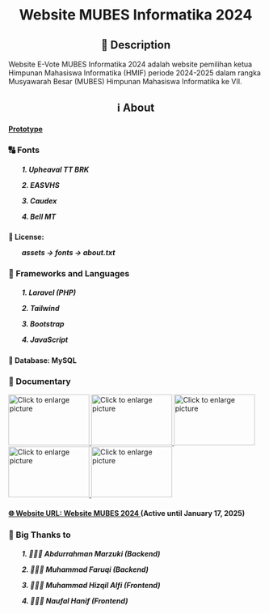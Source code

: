 <div align="center">
    <h1>Website MUBES Informatika 2024</h1>
</div>

<div align="center">
    <h2>📝 Description</h2>
</div>

<p>
    Website E-Vote MUBES Informatika 2024 adalah website 
    pemilihan ketua Himpunan Mahasiswa Informatika (HMIF) 
    periode 2024-2025 dalam rangka Musyawarah Besar (MUBES) 
    Himpunan Mahasiswa Informatika ke VII.
</p>

<div align="center">
    <h2>ℹ️ About</h2>
</div>

<h4>
    <a href="[https://mubeshmif.my.id](https://www.figma.com/design/VgkaqMaIDDh2IdytyGy1Gk/Website-MUBES-2024?node-id=0-1&t=fv5I9m3xOcn4Hpp4-1)">Prototype</a>
</h4>

<h3>
    🔠 Fonts
    <h5>
        <p>&nbsp;&nbsp;&nbsp;&nbsp;&nbsp;&nbsp;&nbsp;&nbsp;1. Upheaval TT BRK</p>
        <p>&nbsp;&nbsp;&nbsp;&nbsp;&nbsp;&nbsp;&nbsp;&nbsp;2. EASVHS</p>
        <p>&nbsp;&nbsp;&nbsp;&nbsp;&nbsp;&nbsp;&nbsp;&nbsp;3. Caudex</p>
        <p>&nbsp;&nbsp;&nbsp;&nbsp;&nbsp;&nbsp;&nbsp;&nbsp;4. Bell MT</p>
    </h5>
</h3>

<h4>
    📇 License: 
    <p>
        <i>&nbsp;&nbsp;&nbsp;&nbsp;&nbsp;&nbsp;&nbsp;&nbsp;assets -> fonts -> about.txt</i>
    </p>
</h4>

<h3>
    📖 Frameworks and Languages
    <h5>
        <p>&nbsp;&nbsp;&nbsp;&nbsp;&nbsp;&nbsp;&nbsp;&nbsp;1. Laravel (PHP)</p>
        <p>&nbsp;&nbsp;&nbsp;&nbsp;&nbsp;&nbsp;&nbsp;&nbsp;2. Tailwind</p>
        <p>&nbsp;&nbsp;&nbsp;&nbsp;&nbsp;&nbsp;&nbsp;&nbsp;3. Bootstrap</p>
        <p>&nbsp;&nbsp;&nbsp;&nbsp;&nbsp;&nbsp;&nbsp;&nbsp;4. JavaScript</p>
    </h5>
</h3>

<h4>
    📂 Database: MySQL
</h4>

<h3>📑 Documentary</h3>

<a href="https://drive.google.com/uc?export=view&id=1cwNUlDMXA6xLdZZLV_hAIwEdvlHXpApj">
    <img src="https://drive.google.com/uc?export=view&id=1cwNUlDMXA6xLdZZLV_hAIwEdvlHXpApj" style="width: 160px; max-width: 100%; height: 100px; max-height: 100%" title="Click to enlarge picture" />
<a href="https://drive.google.com/uc?export=view&id=1Q-1F_0QwUdhyBsm9QSNFLPsBjnSAkssX">
    <img src="https://drive.google.com/uc?export=view&id=1Q-1F_0QwUdhyBsm9QSNFLPsBjnSAkssX" style="width: 160px; max-width: 100%; height: 100px; max-height: 100%" title="Click to enlarge picture" />
<a href="https://drive.google.com/uc?export=view&id=1_bAimfhYUG0Cd9dbvRhME-vkoPa-VeTO">
    <img src="https://drive.google.com/uc?export=view&id=1_bAimfhYUG0Cd9dbvRhME-vkoPa-VeTO" style="width: 160px; max-width: 100%; height: 100px; max-height: 100%" title="Click to enlarge picture" />
<a href="https://drive.google.com/uc?export=view&id=1andKdT653DbjSc5FvvtmEfSBlJi8BqZv">
    <img src="https://drive.google.com/uc?export=view&id=1andKdT653DbjSc5FvvtmEfSBlJi8BqZv" style="width: 160px; max-width: 100%; height: 100px; max-height: 100%" title="Click to enlarge picture" />
<a href="https://drive.google.com/uc?export=view&id=1gNieU2Tc8BdUmUUUHENazxEko5aJxIVk">
    <img src="https://drive.google.com/uc?export=view&id=1gNieU2Tc8BdUmUUUHENazxEko5aJxIVk" style="width: 160px; max-width: 100%; height: 100px; max-height: 100%" title="Click to enlarge picture" />

<h4>
    🌐 Website URL: 
    <a href="https://mubeshmif.my.id">
        Website MUBES 2024
        <a>(Active until January 17, 2025)</a>
    </a>
</h4>

<h3>
    🎉 Big Thanks to
    <h5>
        <p>&nbsp;&nbsp;&nbsp;&nbsp;&nbsp;&nbsp;&nbsp;&nbsp;1. 🧑🏻‍💻 Abdurrahman Marzuki (Backend)</p>
        <p>&nbsp;&nbsp;&nbsp;&nbsp;&nbsp;&nbsp;&nbsp;&nbsp;2. 🧑🏻‍💻 Muhammad Faruqi (Backend)</p>
        <p>&nbsp;&nbsp;&nbsp;&nbsp;&nbsp;&nbsp;&nbsp;&nbsp;3. 🧑🏻‍💻 Muhammad Hizqil Alfi (Frontend)</p>
        <p>&nbsp;&nbsp;&nbsp;&nbsp;&nbsp;&nbsp;&nbsp;&nbsp;4. 🧑🏻‍💻 Naufal Hanif (Frontend)</p>
    </h5>
</h3>
